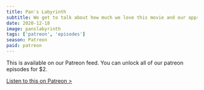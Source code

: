 ```yaml
---
title: Pan's Labyrinth
subtitle: We get to talk about how much we love this movie and our appreciation for Guillermo del Toro. Joe gives us some background on Francoist Spain and tells us his plan to fool the pale man.
date: 2020-12-18
image: panslabyrinth
tags: ['patreon', 'episodes']
season: Patreon
paid: patreon
---
```

<div class="callout patreon">
This is available on our Patreon feed. You can unlock all of our patreon episodes for $2.

<a class="button" href="https://www.patreon.com/posts/paid-podcast-40953358?utm_medium=clipboard_copy&utm_source=copy_to_clipboard&utm_campaign=postshare">Listen to this on Patreon &gt;</a>
</div>